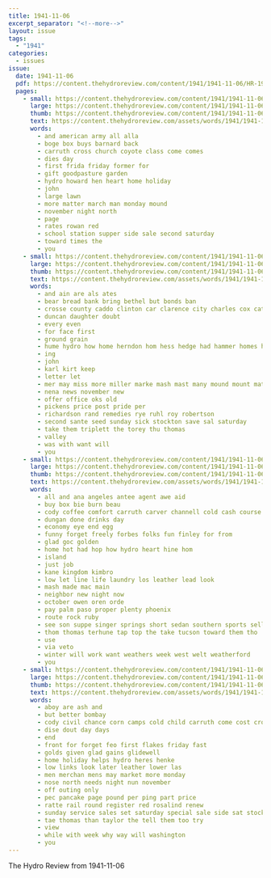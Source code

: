 ```yaml
---
title: 1941-11-06
excerpt_separator: "<!--more-->"
layout: issue
tags:
  - "1941"
categories:
  - issues
issue:
  date: 1941-11-06
  pdf: https://content.thehydroreview.com/content/1941/1941-11-06/HR-1941-11-06.pdf
  pages:
    - small: https://content.thehydroreview.com/content/1941/1941-11-06/small/HR-1941-11-06-01.jpg
      large: https://content.thehydroreview.com/content/1941/1941-11-06/large/HR-1941-11-06-01.jpg
      thumb: https://content.thehydroreview.com/content/1941/1941-11-06/thumbnails/HR-1941-11-06-01.jpg
      text: https://content.thehydroreview.com/assets/words/1941/1941-11-06/HR-1941-11-06-01.txt
      words:
        - and american army all alla
        - boge box buys barnard back
        - carruth cross church coyote class come comes
        - dies day
        - first frida friday former for
        - gift goodpasture garden
        - hydro howard hen heart home holiday
        - john
        - large lawn
        - more matter march man monday mound
        - november night north
        - page
        - rates rowan red
        - school station supper side sale second saturday
        - toward times the
        - you
    - small: https://content.thehydroreview.com/content/1941/1941-11-06/small/HR-1941-11-06-02.jpg
      large: https://content.thehydroreview.com/content/1941/1941-11-06/large/HR-1941-11-06-02.jpg
      thumb: https://content.thehydroreview.com/content/1941/1941-11-06/thumbnails/HR-1941-11-06-02.jpg
      text: https://content.thehydroreview.com/assets/words/1941/1941-11-06/HR-1941-11-06-02.txt
      words:
        - and ain are als ates
        - bear bread bank bring bethel but bonds ban
        - crosse county caddo clinton car clarence city charles cox cattle con creek
        - duncan daughter doubt
        - every even
        - for face first
        - ground grain
        - hume hydro how home herndon hom hess hedge had hammer homes hedy hartung
        - ing
        - john
        - karl kirt keep
        - letter let
        - mer may miss more miller marke mash mast many mound mount matter march
        - nena news november new
        - offer office oks old
        - pickens price post pride per
        - richardson rand remedies rye ruhl roy robertson
        - second sante seed sunday sick stockton save sal saturday
        - take them triplett the torey thu thomas
        - valley
        - was with want will
        - you
    - small: https://content.thehydroreview.com/content/1941/1941-11-06/small/HR-1941-11-06-03.jpg
      large: https://content.thehydroreview.com/content/1941/1941-11-06/large/HR-1941-11-06-03.jpg
      thumb: https://content.thehydroreview.com/content/1941/1941-11-06/thumbnails/HR-1941-11-06-03.jpg
      text: https://content.thehydroreview.com/assets/words/1941/1941-11-06/HR-1941-11-06-03.txt
      words:
        - all and ana angeles antee agent awe aid
        - buy box bie burn beau
        - cody coffee comfort carruth carver channell cold cash course call can
        - dungan done drinks day
        - economy eye end egg
        - funny forget freely forbes folks fun finley for from
        - glad goc golden
        - home hot had hop how hydro heart hine hom
        - island
        - just job
        - kane kingdom kimbro
        - low let line life laundry los leather lead look
        - mash made mac main
        - neighbor new night now
        - october owen oren orde
        - pay palm paso proper plenty phoenix
        - route rock ruby
        - see son suppe singer springs short sedan southern sports sell scott store speed season saturday sed state stuff service sun
        - thom thomas terhune tap top the take tucson toward them tho
        - use
        - via veto
        - winter will work want weathers week west welt weatherford
        - you
    - small: https://content.thehydroreview.com/content/1941/1941-11-06/small/HR-1941-11-06-04.jpg
      large: https://content.thehydroreview.com/content/1941/1941-11-06/large/HR-1941-11-06-04.jpg
      thumb: https://content.thehydroreview.com/content/1941/1941-11-06/thumbnails/HR-1941-11-06-04.jpg
      text: https://content.thehydroreview.com/assets/words/1941/1941-11-06/HR-1941-11-06-04.txt
      words:
        - aboy are ash and
        - but better bombay
        - cody civil chance corn camps cold child carruth come cost cross
        - dise dout day days
        - end
        - front for forget feo first flakes friday fast
        - golds given glad gains glidewell
        - home holiday helps hydro heres henke
        - low links look later leather lower las
        - men merchan mens may market more monday
        - nose north needs night nun november
        - off outing only
        - pec pancake page pound per ping part price
        - ratte rail round register red rosalind renew
        - sunday service sales set saturday special sale side sat stock sack strawberry
        - tae thomas than taylor the tell them too try
        - view
        - while with week why way will washington
        - you
---
```


The Hydro Review from 1941-11-06

<!--more-->

